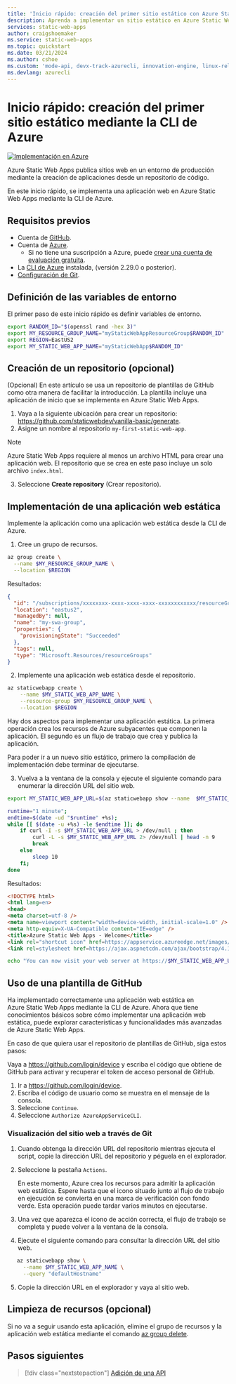 ```yaml
---
title: 'Inicio rápido: creación del primer sitio estático con Azure Static Web Apps mediante la CLI'
description: Aprenda a implementar un sitio estático en Azure Static Web Apps con la CLI de Azure.
services: static-web-apps
author: craigshoemaker
ms.service: static-web-apps
ms.topic: quickstart
ms.date: 03/21/2024
ms.author: cshoe
ms.custom: 'mode-api, devx-track-azurecli, innovation-engine, linux-related-content'
ms.devlang: azurecli
---
```


# Inicio rápido: creación del primer sitio estático mediante la CLI de Azure

[![Implementación en Azure](https://aka.ms/deploytoazurebutton)](https://go.microsoft.com/fwlink/?linkid=2262845)

Azure Static Web Apps publica sitios web en un entorno de producción mediante la creación de aplicaciones desde un repositorio de código.

En este inicio rápido, se implementa una aplicación web en Azure Static Web Apps mediante la CLI de Azure.

## Requisitos previos

- Cuenta de [GitHub](https://github.com).
- Cuenta de [Azure](https://portal.azure.com).
  - Si no tiene una suscripción a Azure, puede [crear una cuenta de evaluación gratuita](https://azure.microsoft.com/free).
- La [CLI de Azure](/cli/azure/install-azure-cli) instalada, (versión 2.29.0 o posterior).
- [Configuración de Git](https://www.git-scm.com/downloads). 

## Definición de las variables de entorno

El primer paso de este inicio rápido es definir variables de entorno.

```bash
export RANDOM_ID="$(openssl rand -hex 3)"
export MY_RESOURCE_GROUP_NAME="myStaticWebAppResourceGroup$RANDOM_ID"
export REGION=EastUS2
export MY_STATIC_WEB_APP_NAME="myStaticWebApp$RANDOM_ID"
```

## Creación de un repositorio (opcional)

(Opcional) En este artículo se usa un repositorio de plantillas de GitHub como otra manera de facilitar la introducción. La plantilla incluye una aplicación de inicio que se implementa en Azure Static Web Apps.

1. Vaya a la siguiente ubicación para crear un repositorio: https://github.com/staticwebdev/vanilla-basic/generate.
2. Asigne un nombre al repositorio `my-first-static-web-app`.

> [!NOTE]
> Azure Static Web Apps requiere al menos un archivo HTML para crear una aplicación web. El repositorio que se crea en este paso incluye un solo archivo `index.html`.

3. Seleccione **Create repository** (Crear repositorio).

## Implementación de una aplicación web estática

Implemente la aplicación como una aplicación web estática desde la CLI de Azure.

1. Cree un grupo de recursos.

```bash
az group create \
  --name $MY_RESOURCE_GROUP_NAME \
  --location $REGION
```

Resultados:
<!-- expected_similarity=0.3 -->
```json
{
  "id": "/subscriptions/xxxxxxxx-xxxx-xxxx-xxxx-xxxxxxxxxxxx/resourceGroups/my-swa-group",
  "location": "eastus2",
  "managedBy": null,
  "name": "my-swa-group",
  "properties": {
    "provisioningState": "Succeeded"
  },
  "tags": null,
  "type": "Microsoft.Resources/resourceGroups"
}
```

2. Implemente una aplicación web estática desde el repositorio.

```bash
az staticwebapp create \
    --name $MY_STATIC_WEB_APP_NAME \
    --resource-group $MY_RESOURCE_GROUP_NAME \
    --location $REGION 
```

Hay dos aspectos para implementar una aplicación estática. La primera operación crea los recursos de Azure subyacentes que componen la aplicación. El segundo es un flujo de trabajo que crea y publica la aplicación.

Para poder ir a un nuevo sitio estático, primero la compilación de implementación debe terminar de ejecutarse.

3. Vuelva a la ventana de la consola y ejecute el siguiente comando para enumerar la dirección URL del sitio web.

```bash
export MY_STATIC_WEB_APP_URL=$(az staticwebapp show --name  $MY_STATIC_WEB_APP_NAME --resource-group $MY_RESOURCE_GROUP_NAME --query "defaultHostname" -o tsv)
```

```bash
runtime="1 minute";
endtime=$(date -ud "$runtime" +%s);
while [[ $(date -u +%s) -le $endtime ]]; do
    if curl -I -s $MY_STATIC_WEB_APP_URL > /dev/null ; then 
        curl -L -s $MY_STATIC_WEB_APP_URL 2> /dev/null | head -n 9
        break
    else 
        sleep 10
    fi;
done
```

Resultados:
<!-- expected_similarity=0.3 -->
```HTML
<!DOCTYPE html>
<html lang=en>
<head>
<meta charset=utf-8 />
<meta name=viewport content="width=device-width, initial-scale=1.0" />
<meta http-equiv=X-UA-Compatible content="IE=edge" />
<title>Azure Static Web Apps - Welcome</title>
<link rel="shortcut icon" href=https://appservice.azureedge.net/images/static-apps/v3/favicon.svg type=image/x-icon />
<link rel=stylesheet href=https://ajax.aspnetcdn.com/ajax/bootstrap/4.1.1/css/bootstrap.min.css crossorigin=anonymous />
```

```bash
echo "You can now visit your web server at https://$MY_STATIC_WEB_APP_URL"
```

## Uso de una plantilla de GitHub

Ha implementado correctamente una aplicación web estática en Azure Static Web Apps mediante la CLI de Azure. Ahora que tiene conocimientos básicos sobre cómo implementar una aplicación web estática, puede explorar características y funcionalidades más avanzadas de Azure Static Web Apps.

En caso de que quiera usar el repositorio de plantillas de GitHub, siga estos pasos:

Vaya a https://github.com/login/device y escriba el código que obtiene de GitHub para activar y recuperar el token de acceso personal de GitHub.

1. Ir a https://github.com/login/device.
2. Escriba el código de usuario como se muestra en el mensaje de la consola.
3. Seleccione `Continue`.
4. Seleccione `Authorize AzureAppServiceCLI`.

### Visualización del sitio web a través de Git

1. Cuando obtenga la dirección URL del repositorio mientras ejecuta el script, copie la dirección URL del repositorio y péguela en el explorador.
2. Seleccione la pestaña `Actions`.

   En este momento, Azure crea los recursos para admitir la aplicación web estática. Espere hasta que el icono situado junto al flujo de trabajo en ejecución se convierta en una marca de verificación con fondo verde. Esta operación puede tardar varios minutos en ejecutarse.

3. Una vez que aparezca el icono de acción correcta, el flujo de trabajo se completa y puede volver a la ventana de la consola.
4. Ejecute el siguiente comando para consultar la dirección URL del sitio web.
```bash
   az staticwebapp show \
     --name $MY_STATIC_WEB_APP_NAME \
     --query "defaultHostname"
```
5. Copie la dirección URL en el explorador y vaya al sitio web.

## Limpieza de recursos (opcional)

Si no va a seguir usando esta aplicación, elimine el grupo de recursos y la aplicación web estática mediante el comando [az group delete](/cli/azure/group#az-group-delete).

## Pasos siguientes

> [!div class="nextstepaction"]
> [Adición de una API](add-api.md)